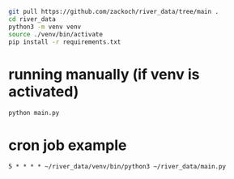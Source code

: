 

```bash
git pull https://github.com/zackoch/river_data/tree/main .
cd river_data
python3 -m venv venv
source ./venv/bin/activate
pip install -r requirements.txt
```

# running manually (if venv is activated)
`python main.py`

# cron job example
`5 * * * * ~/river_data/venv/bin/python3 ~/river_data/main.py`
